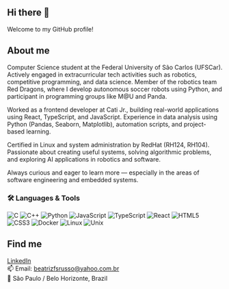 ## Hi there 👋
Welcome to my GitHub profile!

## About me

Computer Science student at the Federal University of São Carlos (UFSCar). Actively engaged in extracurricular tech activities such as robotics, competitive programming, and data science. Member of the robotics team Red Dragons, where I develop autonomous soccer robots using Python, and participant in programming groups like M@U and Panda.

Worked as a frontend developer at Cati Jr., building real-world applications using React, TypeScript, and JavaScript. Experience in data analysis using Python (Pandas, Seaborn, Matplotlib), automation scripts, and project-based learning.

Certified in Linux and system administration by RedHat (RH124, RH104). Passionate about creating useful systems, solving algorithmic problems, and exploring AI applications in robotics and software.

Always curious and eager to learn more — especially in the areas of software engineering and embedded systems.

### 🛠 Languages & Tools

![C](https://img.shields.io/badge/C-00599C?style=for-the-badge&logo=c&logoColor=white)
![C++](https://img.shields.io/badge/C++-00599C?style=for-the-badge&logo=c%2B%2B&logoColor=white)
![Python](https://img.shields.io/badge/Python-3776AB?style=for-the-badge&logo=python&logoColor=white)
![JavaScript](https://img.shields.io/badge/JavaScript-F7DF1E?style=for-the-badge&logo=javascript&logoColor=black)
![TypeScript](https://img.shields.io/badge/TypeScript-3178C6?style=for-the-badge&logo=typescript&logoColor=white)
![React](https://img.shields.io/badge/React-20232A?style=for-the-badge&logo=react&logoColor=61DAFB)
![HTML5](https://img.shields.io/badge/HTML5-E34F26?style=for-the-badge&logo=html5&logoColor=white)
![CSS3](https://img.shields.io/badge/CSS3-1572B6?style=for-the-badge&logo=css3&logoColor=white)
![Docker](https://img.shields.io/badge/Docker-2496ED?style=for-the-badge&logo=docker&logoColor=white)
![Linux](https://img.shields.io/badge/Linux-FCC624?style=for-the-badge&logo=linux&logoColor=black)
![Unix](https://img.shields.io/badge/Unix-FFFFFF?style=for-the-badge&logo=gnu&logoColor=black)

## Find me

[LinkedIn](https://www.linkedin.com/in/beatriz-russo-93180b351)  
📫 Email: beatrizfsrusso@yahoo.com.br  
📍 São Paulo / Belo Horizonte, Brazil
